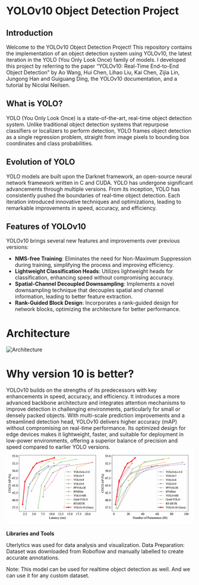 # YOLOv10 Object Detection Project

## Introduction

Welcome to the YOLOv10 Object Detection Project! This repository contains the implementation of an object detection system using YOLOv10, the latest iteration in the YOLO (You Only Look Once) family of models. I developed this project by referring to the paper “YOLOv10: Real-Time End-to-End Object Detection” by Ao Wang, Hui Chen, Lihao Liu, Kai Chen, Zijia Lin, Jungong Han and Guiguang Ding, the YOLOv10 documentation, and a tutorial by Nicolai Neilsen.

## What is YOLO?

YOLO (You Only Look Once) is a state-of-the-art, real-time object detection system. Unlike traditional object detection systems that repurpose classifiers or localizers to perform detection, YOLO frames object detection as a single regression problem, straight from image pixels to bounding box coordinates and class probabilities.

## Evolution of YOLO

YOLO models are built upon the Darknet framework, an open-source neural network framework written in C and CUDA. YOLO has undergone significant advancements through multiple versions. From its inception, YOLO has consistently pushed the boundaries of real-time object detection. Each iteration introduced innovative techniques and optimizations, leading to remarkable improvements in speed, accuracy, and efficiency.

## Features of YOLOv10

YOLOv10 brings several new features and improvements over previous versions:
- **NMS-free Training**: Eliminates the need for Non-Maximum Suppression during training, simplifying the process and improving efficiency.
- **Lightweight Classification Heads**: Utilizes lightweight heads for classification, enhancing speed without compromising accuracy.
- **Spatial-Channel Decoupled Downsampling**: Implements a novel downsampling technique that decouples spatial and channel information, leading to better feature extraction.
- **Rank-Guided Block Design**: Incorporates a rank-guided design for network blocks, optimizing the architecture for better performance.

# Architecture
![Architecture]()

# Why version 10 is better?
YOLOv10 builds on the strengths of its predecessors with key enhancements in speed, accuracy, and efficiency. It introduces a more advanced backbone architecture and integrates attention mechanisms to improve detection in challenging environments, particularly for small or densely packed objects. With multi-scale prediction improvements and a streamlined detection head, YOLOv10 delivers higher accuracy (mAP) without compromising on real-time performance. Its optimized design for edge devices makes it lightweight, faster, and suitable for deployment in low-power environments, offering a superior balance of precision and speed compared to earlier YOLO versions.
![Yolo Versions Comparison](https://github.com/NimsW20/YOLOv10-Based-Automatic-License-Plate-Detection/blob/b568e17fb9e7f8243b536e42d02253d37720b9e6/images/Yolo%20versions%20comparison.png)

**Libraries and Tools**

Uterlytics was used for data analysis and visualization.
Data Preparation: Dataset was downloaded from Roboflow and manually labelled to create accurate annotations.

Note: This model can be used for realtime object detection as well. And we can use it for any custom dataset.
